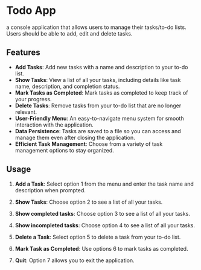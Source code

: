 
# Todo App

a console application that allows users to manage their tasks/to-do lists. Users should be able to add, edit and delete tasks.

## Features

- **Add Tasks**: Add new tasks with a name and description to your to-do list.
- **Show Tasks**: View a list of all your tasks, including details like task name, description, and completion status.
- **Mark Tasks as Completed**: Mark tasks as completed to keep track of your progress.
- **Delete Tasks**: Remove tasks from your to-do list that are no longer relevant.
- **User-Friendly Menu**: An easy-to-navigate menu system for smooth interaction with the application.
- **Data Persistence**: Tasks are saved to a file so you can access and manage them even after closing the application.
- **Efficient Task Management**: Choose from a variety of task management options to stay organized.

## Usage

1. **Add a Task**: Select option 1 from the menu and enter the task name and description when prompted.

2. **Show Tasks**: Choose option 2 to see a list of all your tasks.

3. **Show completed tasks**: Choose option 3 to see a list of all your tasks.

4. **Show incompleted tasks**: Choose option 4 to see a list of all your tasks.

5. **Delete a Task**: Select option 5 to delete a task from your to-do list.
6. **Mark Task as Completed**: Use options 6 to mark tasks as completed.
7. **Quit**: Option 7 allows you to exit the application.

